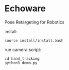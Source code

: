 # Echoware
Pose Retargeting for Robotics

install:

    source install/install.bash

run camera script:

    cd hand_tracking
    python3 demo.py
    
